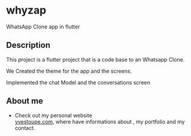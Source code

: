 # whyzap

WhatsApp Clone app in flutter

## Description

This project is a flutter project that is a code base to an Whatsapp Clone.

We Created the theme for the app and the screens. 

Implemented the chat Model and the conversations screen

## About me 
- Check out my personal website  
[yvestoupe.com](http://yvestoupe.com), where have informations about ,
my portfolio and my contact.
